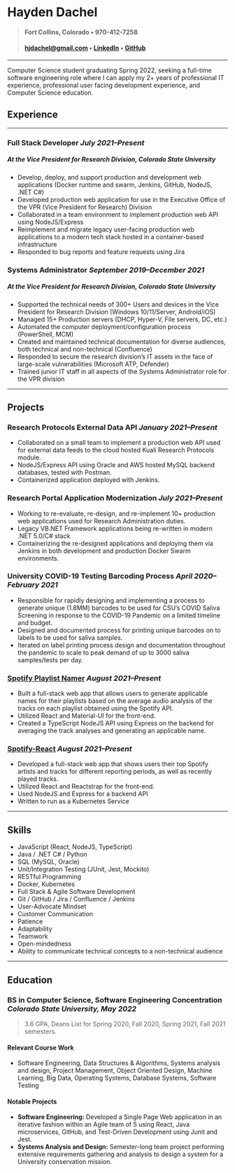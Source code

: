 # Hayden Dachel 
>#### Fort Collins, Colorado • 970-412-7258
>#### [hjdachel@gmail.com](mailto:hjdachel@gmail.com "Contact Me") • [LinkedIn](https://www.linkedin.com/in/hjdachel/ "LinkedIn") • [GitHub](https://github.com/HJDachel "GitHub")
---
Computer Science student graduating Spring 2022, seeking a full-time software engineering role where I
can apply my 2+ years of professional IT experience, professional user facing development experience,
and Computer Science education.

## Experience
---
### **Full Stack Developer** *July 2021–Present*
##### At the Vice President for Research Division, Colorado State University
* Develop, deploy, and support production and development web applications (Docker
runtime and swarm, Jenkins, GitHub, NodeJS, .NET C#)
* Developed production web application for use in the Executive Office of the VPR (Vice
President for Research) Division
* Collaborated in a team environment to implement production web API using
NodeJS/Express
* Reimplement and migrate legacy user-facing production web applications to a modern
tech stack hosted in a container-based infrastructure
* Responded to bug reports and feature requests using Jira

### **Systems Administrator** *September 2019–December 2021*
##### At the Vice President for Research Division, Colorado State University
* Supported the technical needs of 300+ Users and devices in the Vice President for
Research Division (Windows 10/11/Server, Android/iOS)
* Managed 15+ Production servers (DHCP, Hyper-V, File servers, DC, etc.)
* Automated the computer deployment/configuration process (PowerShell, MCM)
* Created and maintained technical documentation for diverse audiences, both technical
and non-technical (Confluence)
* Responded to secure the research division’s IT assets in the face of large-scale
vulnerabilities (Microsoft ATP, Defender)
* Trained junior IT staff in all aspects of the Systems Administrator role for the VPR division

---

## Projects

### **Research Protocols External Data API** *January 2021–Present*
* Collaborated on a small team to implement a production web API used for external data feeds
to the cloud hosted Kuali Research Protocols module.
* NodeJS/Express API using Oracle and AWS hosted MySQL backend databases, tested with
Postman.
* Containerized application deployed with Jenkins.

### **Research Portal Application Modernization** *July 2021–Present*
* Working to re-evaluate, re-design, and re-implement 10+ production web applications used for
Research Administration duties.
* Legacy VB.NET Framework applications being re-written in modern .NET 5.0/C# stack
* Containerizing the re-designed applications and deploying them via Jenkins in both development
and production Docker Swarm environments.

### **University COVID-19 Testing Barcoding Process** *April 2020–February 2021*
* Responsible for rapidly designing and implementing a process to generate unique (1.8MM) barcodes to be used for CSU’s COVID Saliva Screening in response to the COVID-19 Pandemic on a limited timeline and budget.
* Designed and documented process for printing unique barcodes on to labels to be used for saliva samples.
* Iterated on label printing process design and documentation throughout the pandemic to scale to peak demand of up to 3000 saliva samples/tests per day.

### [**Spotify Playlist Namer**](https://github.com/HJDachel/spotify-playlist-namer "Link to Project Repository") *August 2021–Present*
* Built a full-stack web app that allows users to generate applicable names for their playlists based on the average audio analysis of the tracks on each playlist obtained using the Spotify API.
* Utilized React and Material-UI for the front-end.
* Created a TypeScript NodeJS API using Express on the backend for averaging the track analyses and generating an applicable name.


### [**Spotify-React**](https://github.com/HJDachel/spotify-react "Link to Project Repository") *August 2021–Present*
* Developed a full-stack web app that shows users their top Spotify artists and tracks for different reporting periods, as well as recently played tracks.
* Utilized React and Reactstrap for the front-end.
* Used NodeJS and Express for a backend API
* Written to run as a Kubernetes Service

--- 

## Skills 

* JavaScript (React, NodeJS, TypeScript)
* Java / .NET C# / Python
* SQL (MySQL, Oracle)
* Unit/Integration Testing (JUnit, Jest, Mockito)
* RESTful Programming
* Docker, Kubernetes
* Full Stack & Agile Software Development
* Git / GitHub / Jira / Confluence / Jenkins
* User-Advocate Mindset 
* Customer Communication
* Patience
* Adaptability
* Teamwork
* Open-mindedness 
* Ability to communicate technical concepts to a non-technical audience

---

## Education

### **BS in Computer Science, Software Engineering Concentration** *Colorado State University, May 2022*
> 3.6 GPA, Deans List for Spring 2020, Fall 2020, Spring 2021, Fall 2021 semesters.

#### Relevant Course Work
* Software Engineering, Data Structures & Algorithms, Systems analysis and design, Project Management, Object Oriented Design, Machine Learning, Big Data, Operating Systems, Database Systems, Software Testing 

#### Notable Projects
* **Software Engineering:** Developed a Single Page Web application in an iterative fashion within an Agile team of 5 using React, Java microservices, GitHub, and Test-Driven Development using Junit and Jest.
* **Systems Analysis and Design:** Semester-long team project performing extensive requirements gathering and analysis to design a system for a University conservation mission.
